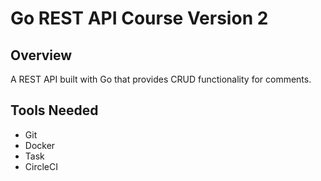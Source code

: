 Go REST API Course Version 2
============================

## Overview
A REST API built with Go that provides CRUD functionality for comments.
## Tools Needed

* Git
* Docker
* Task
* CircleCI